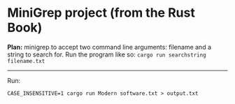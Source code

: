 # MiniGrep project (from the Rust Book)

**Plan:** minigrep to accept two command line arguments: filename and a string
to search for. Run the program like so: `cargo run searchstring filename.txt`

---

Run:

`CASE_INSENSITIVE=1 cargo run Modern software.txt > output.txt`
